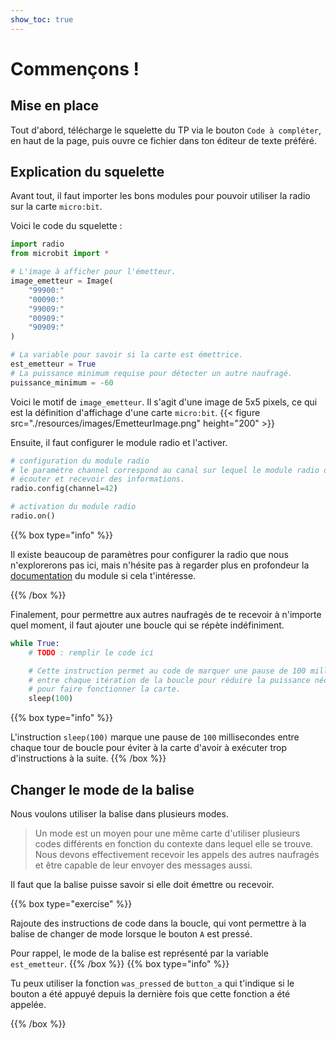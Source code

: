 ```yaml
---
show_toc: true
---
```


# Commençons !

## Mise en place
Tout d'abord, télécharge le squelette du TP via le bouton `Code à compléter`,
en haut de la page, puis ouvre ce fichier dans ton éditeur de texte préféré.

## Explication du squelette

Avant tout, il faut importer les bons modules pour pouvoir utiliser la
radio sur la carte `micro:bit`.

Voici le code du squelette :
```python
import radio
from microbit import *

# L'image à afficher pour l'émetteur.
image_emetteur = Image(
    "99900:"
    "00090:"
    "99009:"
    "00909:"
    "90909:"
)

# La variable pour savoir si la carte est émettrice.
est_emetteur = True
# La puissance minimum requise pour détecter un autre naufragé.
puissance_minimum = -60
```

Voici le motif de `image_emetteur`. Il s'agit d'une image de 5x5 pixels,
ce qui est la définition d'affichage d'une carte `micro:bit`.
{{< figure src="./resources/images/EmetteurImage.png" height="200" >}}

Ensuite, il faut configurer le module radio et l'activer.

```python
# configuration du module radio
# le paramètre channel correspond au canal sur lequel le module radio doit
# écouter et recevoir des informations.
radio.config(channel=42)

# activation du module radio
radio.on()
```

{{% box type="info" %}}

Il existe beaucoup de paramètres pour configurer la radio que nous
n'explorerons pas ici, mais n'hésite pas à regarder plus en profondeur la
[documentation](https://microbit-micropython.readthedocs.io/en/v1.0.1/radio.html#radio.config)
du module si cela t'intéresse.

{{% /box %}}

Finalement, pour permettre aux autres naufragés de te recevoir à
n'importe quel moment, il faut ajouter une boucle qui se répète indéfiniment.

```python
while True:
    # TODO : remplir le code ici

    # Cette instruction permet au code de marquer une pause de 100 millisecondes
    # entre chaque itération de la boucle pour réduire la puissance nécessaire
    # pour faire fonctionner la carte.
    sleep(100)
```

{{% box type="info" %}}

L'instruction `sleep(100)` marque une pause de `100` millisecondes entre chaque
tour de boucle pour éviter à la carte d'avoir à exécuter trop d'instructions à
la suite.
{{% /box %}}

## Changer le mode de la balise
Nous voulons utiliser la balise dans plusieurs modes.
> Un mode est un moyen pour une même carte d'utiliser plusieurs codes
> différents en fonction du contexte dans lequel elle se trouve.  
> Nous devons effectivement recevoir les appels des autres naufragés et 
> être capable de leur envoyer des messages aussi.

Il faut que la balise puisse savoir si elle doit émettre ou recevoir.

{{% box type="exercise" %}}

Rajoute des instructions de code dans la boucle, qui vont permettre à la balise de changer de mode lorsque le bouton `A`
est pressé.

Pour rappel, le mode de la balise est représenté par la variable
`est_emetteur`.
{{% /box %}}
{{% box type="info" %}}

Tu peux utiliser la fonction `was_pressed` de `button_a` qui
t'indique si le bouton a été appuyé depuis la dernière fois que cette fonction
a été appelée.

{{% /box %}}

